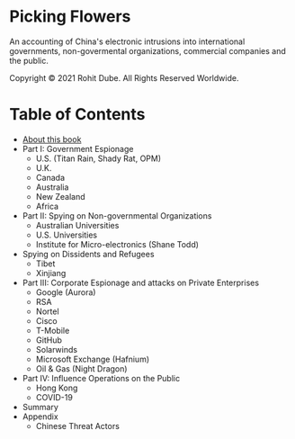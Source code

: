 
# Picking Flowers

An accounting of China's electronic intrusions into international governments, non-govermental organizations, commercial companies and the public.


Copyright © 2021 Rohit Dube. All Rights Reserved Worldwide.


# Table of Contents
* [About this book](about.md)
* Part I: Government Espionage
  * U.S. (Titan Rain, Shady Rat, OPM)
  * U.K.
  * Canada
  * Australia
  * New Zealand
  * Africa
* Part II: Spying on Non-governmental Organizations
  * Australian Universities
  * U.S. Universities
  * Institute for Micro-electronics (Shane Todd)
* Spying on Dissidents and Refugees
  * Tibet
  * Xinjiang
* Part III: Corporate Espionage and attacks on Private Enterprises
  * Google (Aurora)
  * RSA
  * Nortel
  * Cisco
  * T-Mobile
  * GitHub 
  * Solarwinds
  * Microsoft Exchange (Hafnium)
  * Oil & Gas (Night Dragon)
* Part IV: Influence Operations on the Public 
  * Hong Kong
  * COVID-19
* Summary
* Appendix
  * Chinese Threat Actors
